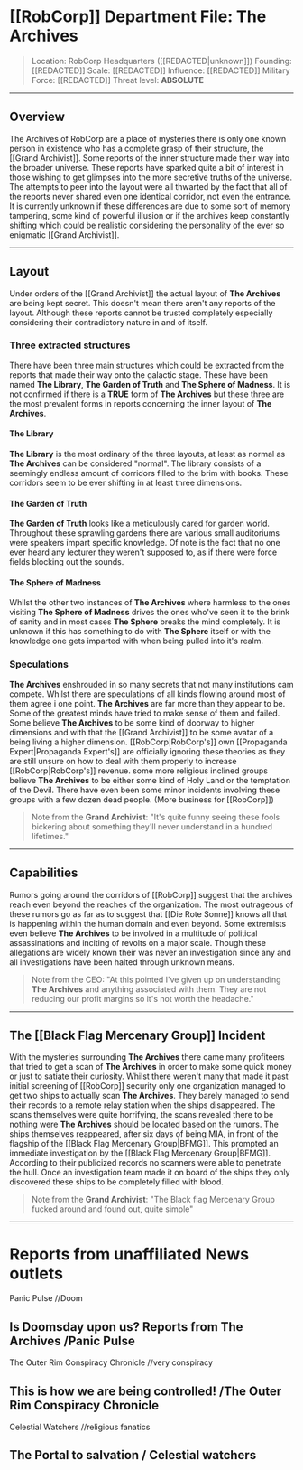 
# [[RobCorp]] Department File: The Archives

>Location: RobCorp Headquarters ([[REDACTED|unknown]])
>Founding: [[REDACTED]]
>Scale: [[REDACTED]]
>Influence: [[REDACTED]]
>Military Force: [[REDACTED]]
>Threat level: **ABSOLUTE**

---

## Overview

The Archives of RobCorp are a place of mysteries there is only one known person in existence who has a complete grasp of their structure, the [[Grand Archivist]].  Some reports of the inner structure made their way into the broader universe. These reports have sparked quite a bit of interest in those wishing to get glimpses into the more secretive truths of the universe. The attempts to peer into the layout were all thwarted by the fact that all of the reports never shared even one identical corridor, not even the entrance. It is currently unknown if these differences are due to some sort of memory tampering, some kind of powerful illusion or if the archives keep constantly shifting which could be realistic  considering the personality of the ever so enigmatic [[Grand Archivist]]. 

---

## Layout

Under orders of the [[Grand Archivist]] the actual layout of **The Archives** are being kept secret. This doesn't mean there aren't any reports of the layout. Although these reports cannot be trusted completely especially considering their contradictory nature in and of itself. 

### Three extracted structures

 There have been three main structures which could be extracted from the reports that made their way onto the galactic stage. These have been named **The Library**, **The Garden of Truth** and **The Sphere of Madness**. It is not confirmed if there is a **TRUE** form of **The Archives** but these three are the most prevalent forms in reports concerning the inner layout of **The Archives**.

#### The Library 

**The Library** is the most ordinary of the three layouts, at least as normal as **The Archives** can be considered "normal". The library consists of a seemingly endless amount of corridors filled to the brim with books. These corridors seem to be ever shifting in at least three dimensions.

#### The Garden of Truth

**The Garden of Truth** looks like a meticulously cared for garden world. Throughout these sprawling gardens there are various small auditoriums were speakers impart specific knowledge. Of note is the fact that no one ever heard any lecturer they weren't supposed to, as if there were force fields blocking out the sounds.  

#### The Sphere of Madness

Whilst the other two instances of **The Archives** where harmless to the ones visiting **The Sphere of Madness** drives the ones who've seen it to the brink of sanity and in most cases **The Sphere** breaks the mind completely. It is unknown if this has something to do with **The Sphere** itself or with the knowledge one gets imparted with when being pulled into it's realm.  

### Speculations

**The Archives** enshrouded in so many secrets that not many institutions cam compete.  Whilst there are speculations of all kinds flowing around most of them agree i one point. **The Archives** are far more than they appear to be. Some of the greatest minds have tried to make sense of them and failed. Some believe **The Archives** to be some kind of doorway to higher dimensions and with that the [[Grand Archivist]] to be some avatar of a being living a higher dimension. [[RobCorp|RobCorp's]] own [[Propaganda Expert|Propaganda Expert's]] are officially ignoring these theories as they are still unsure on how to deal with them properly to increase [[RobCorp|RobCorp's]] revenue. some more religious inclined groups believe **The Archives** to be either some kind of Holy Land or the temptation of the Devil. There have even been some minor incidents involving these groups with a few dozen dead people. (More business for [[RobCorp]]) 

>Note from the **Grand Archivist**:
	"It's quite funny seeing these fools bickering about something they'll never understand in a hundred lifetimes." 

---

## Capabilities 

Rumors going around the corridors of [[RobCorp]] suggest that the archives reach even beyond the reaches of the organization. The most outrageous of these rumors go as far as to suggest that [[Die Rote Sonne]] knows all that is happening within the human domain and even beyond.  Some extremists even believe **The Archives** to be involved in a multitude of political assassinations and inciting of revolts on a major scale. Though these allegations are widely known their was never an investigation since any and all investigations have been halted through unknown means.

>Note from the CEO:
>	"At this pointed I've given up on understanding **The Archives** and anything associated with them. They are not reducing our profit margins so it's not worth the headache."

---

## The [[Black Flag Mercenary Group]] Incident

With the mysteries surrounding **The Archives** there came many profiteers that tried to get a scan of **The Archives** in order to make some quick money or just to satiate their curiosity. Whilst there weren't many that made it past initial screening of [[RobCorp]] security only one organization managed to get two ships to actually scan **The Archives**. They barely managed to send their records to a remote relay station when the ships disappeared. The scans themselves were quite horrifying, the scans revealed there to be nothing were **The Archives** should be located based on the rumors. The ships themselves reappeared, after six days of being MIA, in front of the flagship of the [[Black Flag Mercenary Group|BFMG]]. This prompted an immediate investigation by the [[Black Flag Mercenary Group|BFMG]]. According to their publicized records no scanners were able to penetrate the hull. Once an investigation team made it on board of the ships they only discovered these ships to be completely filled with blood. 
 
>Note from the **Grand Archivist**:
	"The Black flag Mercenary Group fucked around and found out, quite simple"

--- 

# Reports from unaffiliated News outlets

Panic Pulse //Doom 
## Is Doomsday upon us? Reports from The Archives /Panic Pulse


The Outer Rim Conspiracy Chronicle //very conspiracy

## This is how we are being controlled!  /The Outer Rim Conspiracy Chronicle

Celestial Watchers //religious fanatics

## The Portal to salvation / Celestial watchers